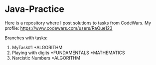 # Java-Practice

Here is a repository where I post solutions to tasks from CodeWars. 
My profile: https://www.codewars.com/users/RaQue123

Branches with tasks:
1.  MyTask#1  *ALGORITHM 
2.  Playing with digits *FUNDAMENTALS   *MATHEMATICS
3.  Narcistic Numbers *ALGORITHM
